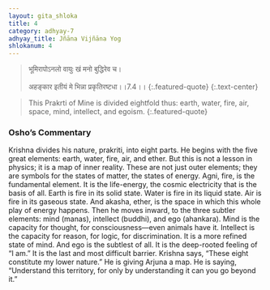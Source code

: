 ```yaml
---
layout: gita_shloka
title: 4
category: adhyay-7
adhyay_title: Jñāna Vijñāna Yog
shlokanum: 4
---
```


> भूमिरापोऽनलो वायुः खं मनो बुद्धिरेव च।<br><br>अहङ्कार इतीयं मे भिन्ना प्रकृतिरष्टधा।।7.4।।
{:.featured-quote} 
{:.text-center}

> This Prakrti of Mine is divided eightfold thus: earth, water, fire, air, space, mind, intellect, and egoism.
{:.featured-quote}

### Osho’s Commentary
Krishna divides his nature, prakriti, into eight parts. He begins with the five great elements: earth, water, fire, air, and ether. But this is not a lesson in physics; it is a map of inner reality.
These are not just outer elements; they are symbols for the states of matter, the states of energy.
Agni, fire, is the fundamental element. It is the life-energy, the cosmic electricity that is the basis of all.
Earth is fire in its solid state. Water is fire in its liquid state. Air is fire in its gaseous state.
And akasha, ether, is the space in which this whole play of energy happens.
Then he moves inward, to the three subtler elements: mind (manas), intellect (buddhi), and ego (ahankara).
Mind is the capacity for thought, for consciousness—even animals have it. Intellect is the capacity for reason, for logic, for discrimination. It is a more refined state of mind. And ego is the subtlest of all. It is the deep-rooted feeling of “I am.” It is the last and most difficult barrier.
Krishna says, “These eight constitute my lower nature.” He is giving Arjuna a map. He is saying, “Understand this territory, for only by understanding it can you go beyond it.”
